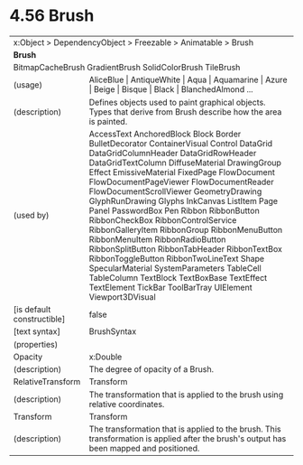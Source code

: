 <html dir="LTR" xmlns:mshelp="http://msdn.microsoft.com/mshelp" xmlns:ddue="http://ddue.schemas.microsoft.com/authoring/2003/5" xmlns:xlink="http://www.w3.org/1999/xlink" xmlns:tool="http://www.microsoft.com/tooltip">

<body>
 <input type="hidden" id="userDataCache" class="userDataStyle">
 <input type="hidden" id="hiddenScrollOffset">
 <img id="dropDownImage" style="display:none; height:0; width:0;" src="../local/drpdown.gif">
 <img id="dropDownHoverImage" style="display:none; height:0; width:0;" src="../local/drpdown_orange.gif">
 <img id="collapseImage" style="display:none; height:0; width:0;" src="../local/collapse.gif">
 <img id="expandImage" style="display:none; height:0; width:0;" src="../local/exp.gif">
 <img id="collapseAllImage" style="display:none; height:0; width:0;" src="../local/collall.gif">
 <img id="expandAllImage" style="display:none; height:0; width:0;" src="../local/expall.gif">
 <img id="copyImage" style="display:none; height:0; width:0;" src="../local/copycode.gif">
 <img id="copyHoverImage" style="display:none; height:0; width:0;" src="../local/copycodeHighlight.gif">
 <div id="header"><h1 class="heading">4.56 Brush</h1></div>

 <div id="mainSection">
 <div id="mainBody">
 <div id="allHistory" class="saveHistory" onsave="saveAll()" onload="loadAll()"></div>
 <p xmlns:wsd="http://wsdev.schemas.microsoft.com/authoring/2008/2" xmlns:msxsl="urn:schemas-microsoft-com:xslt" xmlns:script="urn:script" xmlns:build="urn:build">
 </p>
 <div id="sectionSection0" class="section" name="collapseableSection">
 <content xmlns="http://ddue.schemas.microsoft.com/authoring/2003/5" xmlns:wsd="http://wsdev.schemas.microsoft.com/authoring/2008/2" xmlns:msxsl="urn:schemas-microsoft-com:xslt" xmlns:script="urn:script" xmlns:build="urn:build">
 </content>
 </div>
 <div id="sectionSection1" class="section" name="collapseableSection">
 <content xmlns="http://ddue.schemas.microsoft.com/authoring/2003/5" xmlns:wsd="http://wsdev.schemas.microsoft.com/authoring/2008/2" xmlns:msxsl="urn:schemas-microsoft-com:xslt" xmlns:script="urn:script" xmlns:build="urn:build">
 <table class="ProtocolAuthoredTable" xmlns="">
 <tr><td colspan="2">
<mshelp:link keywords="c0d383e4-fcdb-4546-a06b-81c262fe2a5e" tabindex="0">x:Object</mshelp:link> &gt; <mshelp:link keywords="44a6e58f-41e0-4602-b1d2-75a9b44a5acb" tabindex="0">DependencyObject</mshelp:link> &gt; <mshelp:link keywords="14abf0ee-8f63-4ed1-80bd-0b71e55f11cb" tabindex="0">Freezable</mshelp:link> &gt; <mshelp:link keywords="4853919b-6874-4e1c-9343-c5cac9c192f9" tabindex="0">Animatable</mshelp:link> &gt; <mshelp:link keywords="ead6b659-5396-4645-ae34-3aea9fd1c88e" tabindex="0">Brush</mshelp:link> </td>
 </tr>
 <tr><td colspan="2">
 <b>Brush</b> </td>
 </tr>
 <tr><td colspan="2">
<mshelp:link keywords="177fbbe8-637c-4119-a27a-110e8ff67713" tabindex="0">BitmapCacheBrush</mshelp:link> <mshelp:link keywords="2678c40a-4420-4ec5-8eaf-eccb3578df5a" tabindex="0">GradientBrush</mshelp:link> <mshelp:link keywords="7bca6ea6-7d21-491f-8be9-889c850fe36e" tabindex="0">SolidColorBrush</mshelp:link> <mshelp:link keywords="0f6e0326-16b4-4094-8435-2779830a9056" tabindex="0">TileBrush</mshelp:link> </td>
 </tr>
 <tr><td><div class="indent0">(usage)</div></td>
 <td><mshelp:link keywords="37521a6f-1cfb-461a-897f-1dd42b82e52c" tabindex="0">AliceBlue</mshelp:link> | <mshelp:link keywords="37521a6f-1cfb-461a-897f-1dd42b82e52c" tabindex="0">AntiqueWhite</mshelp:link> | <mshelp:link keywords="37521a6f-1cfb-461a-897f-1dd42b82e52c" tabindex="0">Aqua</mshelp:link> | <mshelp:link keywords="37521a6f-1cfb-461a-897f-1dd42b82e52c" tabindex="0">Aquamarine</mshelp:link> | <mshelp:link keywords="37521a6f-1cfb-461a-897f-1dd42b82e52c" tabindex="0">Azure</mshelp:link> | <mshelp:link keywords="37521a6f-1cfb-461a-897f-1dd42b82e52c" tabindex="0">Beige</mshelp:link> | <mshelp:link keywords="37521a6f-1cfb-461a-897f-1dd42b82e52c" tabindex="0">Bisque</mshelp:link> | <mshelp:link keywords="37521a6f-1cfb-461a-897f-1dd42b82e52c" tabindex="0">Black</mshelp:link> | <mshelp:link keywords="37521a6f-1cfb-461a-897f-1dd42b82e52c" tabindex="0">BlanchedAlmond</mshelp:link> ...</td>
 </tr>
 <tr><td><div class="indent0">(description)</div></td>
 <td>Defines objects used to paint graphical objects. Types that derive from Brush describe how the area is painted.</td>
 </tr>
 <tr><td><div class="indent0">(used by)</div></td>
 <td><mshelp:link keywords="631e8114-1c76-41f2-a845-5cee854c57de" tabindex="0">AccessText</mshelp:link> <mshelp:link keywords="7750e2a6-0942-4023-b70f-8cef421a1176" tabindex="0">AnchoredBlock</mshelp:link> <mshelp:link keywords="c77175ee-2b52-4381-818f-44a71d783b0b" tabindex="0">Block</mshelp:link> <mshelp:link keywords="20ae0c9b-1293-4b28-8931-7448e2cf4179" tabindex="0">Border</mshelp:link> <mshelp:link keywords="8446c7cb-188f-4965-b252-d02875cfda43" tabindex="0">BulletDecorator</mshelp:link> <mshelp:link keywords="1c59f0b4-7f38-49ca-a5d1-6f291ec09d04" tabindex="0">ContainerVisual</mshelp:link> <mshelp:link keywords="c7bf5d44-7bf3-43b8-b6ae-b6cbc0ac8a44" tabindex="0">Control</mshelp:link> <mshelp:link keywords="991f1ba1-dd03-443b-a018-afbd612cd065" tabindex="0">DataGrid</mshelp:link> <mshelp:link keywords="0c9392d3-dbd1-4d5c-83de-88d78fb2d68e" tabindex="0">DataGridColumnHeader</mshelp:link> <mshelp:link keywords="4b9d0b71-f7ea-4805-9836-cd701ffedbfe" tabindex="0">DataGridRowHeader</mshelp:link> <mshelp:link keywords="9d1a271f-08d7-4ae7-ae3a-16288cbf3636" tabindex="0">DataGridTextColumn</mshelp:link> <mshelp:link keywords="d3b91fd6-94cc-4f62-8a4a-8a457597e531" tabindex="0">DiffuseMaterial</mshelp:link> <mshelp:link keywords="c921435c-2ce6-4123-8a2c-b4488e23d31a" tabindex="0">DrawingGroup</mshelp:link> <mshelp:link keywords="c2c34baf-1dd5-4d2b-a538-092c296741a4" tabindex="0">Effect</mshelp:link> <mshelp:link keywords="44985b5c-0d4a-4d1b-b192-c6e2d1c7adba" tabindex="0">EmissiveMaterial</mshelp:link> <mshelp:link keywords="235657f9-2331-4268-9376-713b238eada8" tabindex="0">FixedPage</mshelp:link> <mshelp:link keywords="3fea3be5-cbcf-4710-9568-c39ec85b9a9f" tabindex="0">FlowDocument</mshelp:link> <mshelp:link keywords="7645d815-3e85-4c8c-8ce5-a370a418e9e7" tabindex="0">FlowDocumentPageViewer</mshelp:link> <mshelp:link keywords="0a35c9a8-a2ec-44fc-903e-44d26bf890c7" tabindex="0">FlowDocumentReader</mshelp:link> <mshelp:link keywords="e730b45f-0b56-4848-bb2c-112a869b5c66" tabindex="0">FlowDocumentScrollViewer</mshelp:link> <mshelp:link keywords="7e7a738c-8a85-4335-8404-c0ad8fdaf926" tabindex="0">GeometryDrawing</mshelp:link> <mshelp:link keywords="0d919d2c-ec80-4f91-8aaa-940c9a941467" tabindex="0">GlyphRunDrawing</mshelp:link> <mshelp:link keywords="d1693f30-e324-4104-9944-90ffc51d4bcb" tabindex="0">Glyphs</mshelp:link> <mshelp:link keywords="88e0c3c7-a5b9-4eeb-aeec-b6946d48402b" tabindex="0">InkCanvas</mshelp:link> <mshelp:link keywords="ed119740-6619-42ba-a509-f0b9fad628c4" tabindex="0">ListItem</mshelp:link> <mshelp:link keywords="4786d5a8-03db-4cca-8bc7-941390c26a78" tabindex="0">Page</mshelp:link> <mshelp:link keywords="64fb6d93-5eca-40b1-acbf-86cb8202ed1f" tabindex="0">Panel</mshelp:link> <mshelp:link keywords="14d94f28-4bf4-4793-b644-a51b75b40cb8" tabindex="0">PasswordBox</mshelp:link> <mshelp:link keywords="55c8239d-207c-4813-97af-afcadf43cff6" tabindex="0">Pen</mshelp:link> <mshelp:link keywords="94e7d62a-e3bf-4bbc-a06c-cd706ff91fb8" tabindex="0">Ribbon</mshelp:link> <mshelp:link keywords="23b24a44-9b27-4f92-b77c-05bfbd2531eb" tabindex="0">RibbonButton</mshelp:link> <mshelp:link keywords="59675083-0b6f-4b8f-a16f-bba336e5e1a1" tabindex="0">RibbonCheckBox</mshelp:link> <mshelp:link keywords="df0796f3-9644-4034-8576-5a91c0a28405" tabindex="0">RibbonControlService</mshelp:link> <mshelp:link keywords="88568d12-905a-40a0-9ad9-88812687bdec" tabindex="0">RibbonGalleryItem</mshelp:link> <mshelp:link keywords="f98a4ce4-d46f-44ae-bf71-056f0c684b3d" tabindex="0">RibbonGroup</mshelp:link> <mshelp:link keywords="17ab2851-8a66-4f6d-84c7-322d9beaf88e" tabindex="0">RibbonMenuButton</mshelp:link> <mshelp:link keywords="bdc46ebe-aaca-45bd-964d-9e6b17123e84" tabindex="0">RibbonMenuItem</mshelp:link> <mshelp:link keywords="c58a6a18-3464-4ee3-9ec8-9a777e4d3bc5" tabindex="0">RibbonRadioButton</mshelp:link> <mshelp:link keywords="996aa60d-6fbc-4683-8009-853361c0d154" tabindex="0">RibbonSplitButton</mshelp:link> <mshelp:link keywords="618f188a-1f3b-477a-8274-931294d8aca3" tabindex="0">RibbonTabHeader</mshelp:link> <mshelp:link keywords="993f9615-9025-4a0c-ad5c-874f924a8c6e" tabindex="0">RibbonTextBox</mshelp:link> <mshelp:link keywords="ec3d930b-e69b-41ef-b169-5c82af89fc96" tabindex="0">RibbonToggleButton</mshelp:link> <mshelp:link keywords="f88aa048-3c74-4926-8fb1-d379f5ef0a0a" tabindex="0">RibbonTwoLineText</mshelp:link> <mshelp:link keywords="936d9774-d3c4-4a73-8547-61d248255640" tabindex="0">Shape</mshelp:link> <mshelp:link keywords="8c5847a5-5675-4e10-ad81-11aa6967f5f0" tabindex="0">SpecularMaterial</mshelp:link> <mshelp:link keywords="801f7e84-c621-48dd-9104-ef0c2bd528c5" tabindex="0">SystemParameters</mshelp:link> <mshelp:link keywords="76e5a07b-7822-42dc-9157-9390fb66a3d5" tabindex="0">TableCell</mshelp:link> <mshelp:link keywords="d58e6035-07ba-4364-b115-59927d34707f" tabindex="0">TableColumn</mshelp:link> <mshelp:link keywords="e7787ba9-d353-40e0-9ec9-963f57ef85f9" tabindex="0">TextBlock</mshelp:link> <mshelp:link keywords="9d309183-6ca5-4b0b-9d7d-030fe68ccf12" tabindex="0">TextBoxBase</mshelp:link> <mshelp:link keywords="86029b85-a1f9-43da-bea8-014313312ca1" tabindex="0">TextEffect</mshelp:link> <mshelp:link keywords="cdc6c2ce-cb0a-4319-abbd-a2f03c36d8cd" tabindex="0">TextElement</mshelp:link> <mshelp:link keywords="e9ab3e8d-a3cc-411d-bc13-fab84ef1fb23" tabindex="0">TickBar</mshelp:link> <mshelp:link keywords="1c4b8cf0-9980-4512-8165-f22bf52bdc7f" tabindex="0">ToolBarTray</mshelp:link> <mshelp:link keywords="5056f552-62cc-4de5-b7eb-180ebad72633" tabindex="0">UIElement</mshelp:link> <mshelp:link keywords="0adb59e0-875e-4937-b64e-40d0dd7610b5" tabindex="0">Viewport3DVisual</mshelp:link></td>
 </tr>
 <tr><td><div class="indent0">[is default constructible]</div></td>
 <td>false</td>
 </tr>
 <tr><td><div class="indent0">[text syntax]</div></td>
 <td><mshelp:link keywords="37521a6f-1cfb-461a-897f-1dd42b82e52c" tabindex="0">BrushSyntax</mshelp:link></td>
 </tr>
 <tr><td><div class="indent0">(properties)</div></td>
 <td></td>
 </tr>
 <tr><td><div class="indent2">Opacity</div></td>
 <td><mshelp:link keywords="19251929-7346-482e-8521-cd221205d449" tabindex="0">x:Double</mshelp:link></td>
 </tr>
 <tr><td><div class="indent4">(description)</div></td>
 <td>The degree of opacity of a Brush.</td>
 </tr>
 <tr><td><div class="indent2">RelativeTransform</div></td>
 <td><mshelp:link keywords="7bc618b1-ff99-4d01-8212-8013976aa9ee" tabindex="0">Transform</mshelp:link></td>
 </tr>
 <tr><td><div class="indent4">(description)</div></td>
 <td>The transformation that is applied to the brush using relative coordinates.</td>
 </tr>
 <tr><td><div class="indent2">Transform</div></td>
 <td><mshelp:link keywords="7bc618b1-ff99-4d01-8212-8013976aa9ee" tabindex="0">Transform</mshelp:link></td>
 </tr>
 <tr><td><div class="indent4">(description)</div></td>
 <td>The transformation that is applied to the brush. This transformation is applied after the brush's output has been mapped and positioned.</td>
 </tr>
</table>
 </content>
 </div>
 <!--[if gte IE 5]>
 <tool:tip element="languageFilterToolTip" avoidmouse="false"/>
 <![endif]-->
 </div>
 <a name="feedback"></a><span></span>
 </div>
</body></html>
